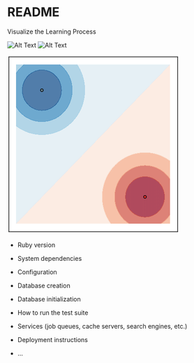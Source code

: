 # README

Visualize the Learning Process  

![Alt Text](https://giphy.com/embed/ExMGjbktr4phe)
![Alt Text](https://giphy.com/gifs/aww-edition-ExMGjbktr4phe)

![Alt Text](https://github.com/KimGemRuby/write-your-name/blob/pimp_readme/Learning.gif)


* Ruby version

* System dependencies

* Configuration

* Database creation

* Database initialization

* How to run the test suite

* Services (job queues, cache servers, search engines, etc.)

* Deployment instructions

* ...


